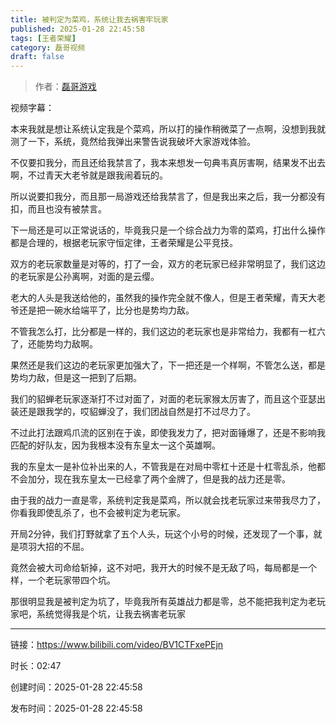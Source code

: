 ```yaml
---
title: 被判定为菜鸡，系统让我去祸害牢玩家
published: 2025-01-28 22:45:58
tags: [王者荣耀]
category: 磊哥视频
draft: false
---
```



> 作者：[磊哥游戏](https://space.bilibili.com/268941858?spm_id_from=333.788.upinfo.head.click)

视频字幕：

本来我就是想让系统认定我是个菜鸡，所以打的操作稍微菜了一点啊，没想到我就测了一下，系统，竟然给我弹出来警告说我破坏大家游戏体验。

不仅要扣我分，而且还给我禁言了，我本来想发一句典韦真厉害啊，结果发不出去啊，不过青天大老爷就是跟我闹着玩的。

所以说要扣我分，而且那一局游戏还给我禁言了，但是我出来之后，我一分都没有扣，而且也没有被禁言。

下一局还是可以正常说话的，毕竟我只是一个综合战力为零的菜鸡，打出什么操作都是合理的，根据老玩家守恒定律，王者荣耀是公平竞技。

双方的老玩家数量是对等的，打了一会，双方的老玩家已经非常明显了，我们这边的老玩家是公孙离啊，对面的是云缨。

老大的人头是我送给他的，虽然我的操作完全就不像人，但是王者荣耀，青天大老爷还是把一碗水给端平了，比分也是势均力敌。

不管我怎么打，比分都是一样的，我们这边的老玩家也是非常给力，我都有一杠六了，还能势均力敌啊。

果然还是我们这边的老玩家更加强大了，下一把还是一个样啊，不管怎么送，都是势均力敌，但是这一把到了后期。

我们的貂蝉老玩家逐渐打不过对面了，对面的老玩家猴太厉害了，而且这个亚瑟出装还是跟我学的，哎貂蝉没了，我们团战自然是打不过尽力了。

不过此打法跟鸡爪流的区别在于诶，即使我发力了，把对面锤爆了，还是不影响我匹配的好队友，因为我根本没有东皇太一这个英雄啊。

我的东皇太一是补位补出来的人，不管我是在对局中零杠十还是十杠零乱杀，他都不会加分，现在我东皇太一已经拿了两个金牌了，但是我的战力还是零。

由于我的战力一直是零，系统判定我是菜鸡，所以就会找老玩家过来带我尽力了，你看我即使乱杀了，也不会被判定为老玩家。

开局2分钟，我们打野就拿了五个人头，玩这个小号的时候，还发现了一个事，就是项羽大招的不屈。

竟然会被大司命给斩掉，这不对吧，我开大的时候不是无敌了吗，每局都是一个样，一个老玩家带四个坑。

那很明显我是被判定为坑了，毕竟我所有英雄战力都是零，总不能把我判定为老玩家吧，系统觉得我是个坑，让我去祸害老玩家

---


链接：https://www.bilibili.com/video/BV1CTFxePEjn



时长：02:47

创建时间：2025-01-28 22:45:58

发布时间：2025-01-28 22:45:58
